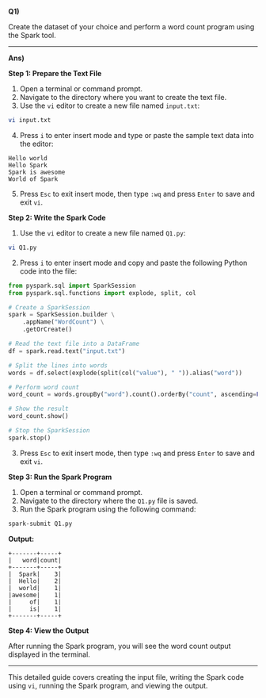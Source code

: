 
**Q1)**

Create the dataset of your choice and perform a word count program using the Spark tool.

---


**Ans)**

**Step 1: Prepare the Text File**

1. Open a terminal or command prompt.
2. Navigate to the directory where you want to create the text file.
3. Use the `vi` editor to create a new file named `input.txt`:

```bash
vi input.txt
```

4. Press `i` to enter insert mode and type or paste the sample text data into the editor:

```plaintext
Hello world
Hello Spark
Spark is awesome
World of Spark
```

5. Press `Esc` to exit insert mode, then type `:wq` and press `Enter` to save and exit `vi`.

**Step 2: Write the Spark Code**

1. Use the `vi` editor to create a new file named `Q1.py`:

```bash
vi Q1.py
```

2. Press `i` to enter insert mode and copy and paste the following Python code into the file:

```python
from pyspark.sql import SparkSession
from pyspark.sql.functions import explode, split, col

# Create a SparkSession
spark = SparkSession.builder \
    .appName("WordCount") \
    .getOrCreate()

# Read the text file into a DataFrame
df = spark.read.text("input.txt")

# Split the lines into words
words = df.select(explode(split(col("value"), " ")).alias("word"))

# Perform word count
word_count = words.groupBy("word").count().orderBy("count", ascending=False)

# Show the result
word_count.show()

# Stop the SparkSession
spark.stop()
```

3. Press `Esc` to exit insert mode, then type `:wq` and press `Enter` to save and exit `vi`.

**Step 3: Run the Spark Program**

1. Open a terminal or command prompt.
2. Navigate to the directory where the `Q1.py` file is saved.
3. Run the Spark program using the following command:

```bash
spark-submit Q1.py
```

**Output:**

```
+-------+-----+
|   word|count|
+-------+-----+
|  Spark|    3|
|  Hello|    2|
|  world|    1|
|awesome|    1|
|     of|    1|
|     is|    1|
+-------+-----+
```

**Step 4: View the Output**

After running the Spark program, you will see the word count output displayed in the terminal.

---

This detailed guide covers creating the input file, writing the Spark code using `vi`, running the Spark program, and viewing the output.
